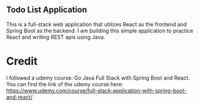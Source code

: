 ## Todo List Application
This is a full-stack web application that utilizes React as the frontend and Spring Boot as the backend. I am building this simple application to practice React and writing REST apis using Java.   

# Credit
I followed a udemy course: Go Java Full Stack with Spring Boot and React.  
You can find the link of the udemy course here: https://www.udemy.com/course/full-stack-application-with-spring-boot-and-react/
